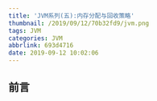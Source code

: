 ```yaml
---
title: 'JVM系列(五):内存分配与回收策略'
thumbnail: /2019/09/12/70b32fd9/jvm.png
tags: JVM
categories: JVM
abbrlink: 693d4716
date: 2019-09-12 10:02:06
---
```


## 前言



<!--More-->

